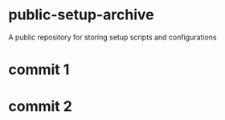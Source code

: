 # public-setup-archive
A public repository for storing setup scripts and configurations


# commit 1

# commit 2